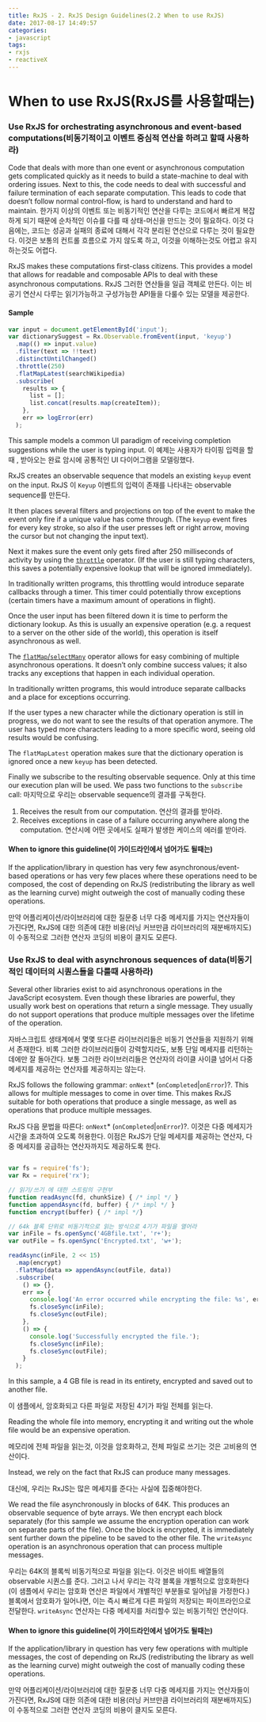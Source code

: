 ```yaml
---
title: RxJS - 2. RxJS Design Guidelines(2.2 When to use RxJS)
date: 2017-08-17 14:49:57
categories: 
- javascript
tags: 
- rxjs
- reactiveX
---
```


# When to use RxJS(RxJS를 사용할때는)

### Use RxJS for orchestrating asynchronous and event-based computations(비동기적이고 이벤트 중심적 연산을 하려고 할때 사용하라)

Code that deals with more than one event or asynchronous computation gets complicated quickly as it needs to build a state-machine to deal with ordering issues.
Next to this, the code needs to deal with successful and failure termination of each separate computation. This leads to code that doesn’t follow normal control-flow, is hard to understand and hard to maintain.
한가지 이상의 이벤트 또는 비동기적인 연산을 다루는 코드에서 빠르게 복잡하게 되기 때문에 순차적인 이슈를 다를 때 상태-머신을 만드는 것이 필요하다. 
이것 다음에는, 코드는  성공과 실패의 종료에 대해서 각각 분리된 연산으로 다루는 것이 필요한다. 이것은 보통의 컨트롤 흐름으로 가지 않도록 하고, 이것을 이해하는것도 어렵고 유지하는것도 어렵다. 


RxJS makes these computations first-class citizens. This provides a model that allows for readable and composable APIs to deal with these asynchronous computations.
RxJS 그러한 연산들을 일급 객체로 만든다. 이는 비공기 연산시 다루는 읽기가능하고 구성가능한 API들을 다룰수 있는 모델을 제공한다. 

#### Sample ####

```js
var input = document.getElementById('input');
var dictionarySuggest = Rx.Observable.fromEvent(input, 'keyup')
  .map(() => input.value)
  .filter(text => !!text)
  .distinctUntilChanged()
  .throttle(250)
  .flatMapLatest(searchWikipedia)
  .subscribe(
    results => {
      list = [];
      list.concat(results.map(createItem));
    },
    err => logError(err)
  );
```

This sample models a common UI paradigm of receiving completion suggestions while the user is typing input.
이 예제는 사용자가 타이핑 입력을 할때 , 받아오는 완료 암시에 공통적인 UI 다이어그램을 모델링했다.

RxJS creates an observable sequence that models an existing `keyup` event on the input.
RxJS 이 `Keyup` 이벤트의 입력이 존재를 나타내는  observable sequence를 만든다.

It then places several filters and projections on top of the event to make the event only fire if a unique value has come through. (The `keyup` event fires for every key stroke, so also if the user presses left or right arrow, moving the cursor but not changing the input text).



Next it makes sure the event only gets fired after 250 milliseconds of activity by using the [`throttle`](../../observable/observable_instance_methods/throttle.html) operator. (If the user is still typing characters, this saves a potentially expensive lookup that will be ignored immediately).

In traditionally written programs, this throttling would introduce separate callbacks through a timer. This timer could potentially throw exceptions (certain timers have a maximum amount of operations in flight).

Once the user input has been filtered down it is time to perform the dictionary lookup. As this is usually an expensive operation (e.g. a request to a server on the other side of the world), this operation is itself asynchronous as well.

The [`flatMap`/`selectMany`](../../observable/observable_instance_methods/flatmap.html) operator allows for easy combining of multiple asynchronous operations. It doesn’t only combine success values; it also tracks any exceptions that happen in each individual operation.

In traditionally written programs, this would introduce separate callbacks and a place for exceptions occurring.

If the user types a new character while the dictionary operation is still in progress, we do not want to see the results of that operation anymore. The user has typed more characters leading to a more specific word, seeing old results would be confusing.

The `flatMapLatest` operation makes sure that the dictionary operation is ignored once a new `keyup` has been detected.

Finally we subscribe to the resulting observable sequence. Only at this time our execution plan will be used. We pass two functions to the `subscribe` call:
마지막으로 우리는 observable sequence의 결과를 구독한다. 
1. Receives the result from our computation. 연산의 결과를 받아라.
2. Receives exceptions in case of a failure occurring anywhere along the computation. 연산시에 어떤 곳에서도 실패가 발생한 케이스의 에러를 받아라.

#### When to ignore this guideline(이 가이드라인에서 넘어가도 될때는) ####

If the application/library in question has very few asynchronous/event-based operations or has very few places where these operations need to be composed, the cost of depending on RxJS (redistributing the library as well as the learning curve) might outweigh the cost of manually coding these operations.

만약  어플리케이션/라이브러리에 대한 질문중 너무 다중 메세지를 가지는 연산자들이 가진다면, RxJS에 대한 의존에 대한 비용(러닝 커브만큼 라이브러리의 재분배까지도)이
수동적으로 그러한 연산자 코딩의 비용이 클지도 모른다. 


### Use RxJS to deal with asynchronous sequences of data(비동기적인 데이터의 시퀀스들을 다룰때 사용하라)

Several other libraries exist to aid asynchronous operations in the JavaScript ecosystem. Even though these libraries are powerful, they usually work best on operations that return a single message. They usually do not support operations that produce multiple messages over the lifetime of the operation.

자바스크립트 생태계에서  몇몇 또다른 라이브러리들은 비동기 연산들을 지원하기 위해서 존재한다. 비록 그러한 라이브러리들이 강력할지라도, 보통 단일 메세지를 리턴하는 데에만 잘 돌아간다. 보통 그러한 라이브러리들은 연산자의 라이클 사이클 넘어서 다중 메세지를 제공하는 연산자를 제공하지는 않는다.

RxJS follows the following grammar: `onNext`* (`onCompleted`|`onError`)?. This allows for multiple messages to come in over time. This makes RxJS suitable for both operations that produce a single message, as well as operations that produce multiple messages.

RxJS 다음 문법을 따른다: `onNext`* (`onCompleted`|`onError`)?. 이것은 다중 메세지가 시간을 초과하여 오도록 허용한다. 이점은 RxJS가 단일 메세지를 제공하는 연산자, 다중 메세지를 공급하는 연산자까지도 제공하도록 한다.


```js

var fs = require('fs');
var Rx = require('rx');

// 읽기/쓰기 에 대한 스트림의 구현부 
function readAsync(fd, chunkSize) { /* impl */ }
function appendAsync(fd, buffer) { /* impl */ }
function encrypt(buffer) { /* impl */}

// 64k 블록 단위로 비동기적으로 읽는 방식으로 4기가 파일을 열어라
var inFile = fs.openSync('4GBfile.txt', 'r+');
var outFile = fs.openSync('Encrypted.txt', 'w+');

readAsync(inFile, 2 << 15)
  .map(encrypt)
  .flatMap(data => appendAsync(outFile, data))
  .subscribe(
    () => {},
    err => {
      console.log('An error occurred while encrypting the file: %s', err.message);
      fs.closeSync(inFile);
      fs.closeSync(outFile);
    },
    () => {
      console.log('Successfully encrypted the file.');
      fs.closeSync(inFile);
      fs.closeSync(outFile);
    }
  );

```

In this sample, a 4 GB file is read in its entirety, encrypted and saved out to another file.

이 샘플에서, 암호화되고 다른 파일로 저장된 4기가 파일 전체를 읽는다. 

Reading the whole file into memory, encrypting it and writing out the whole file would be an expensive operation.

메모리에 전체 파일을 읽는것, 이것을 암호화하고, 전체 파일로 쓰기는 것은 고비용의 연산이다.

Instead, we rely on the fact that RxJS can produce many messages.

대신에, 우리는 RxJS는 많은 메세지를 준다는 사실에 집중해야한다.

We read the file asynchronously in blocks of 64K. This produces an observable sequence of byte arrays. We then encrypt each block separately (for this sample we assume the encryption operation can work on separate parts of the file). Once the block is encrypted, it is immediately sent further down the pipeline to be saved to the other file.  The `writeAsync` operation is an asynchronous operation that can process multiple messages.

우리는 64K의 블록씩 비동기적으로 파일을 읽는다. 이것은 바이트 배열들의 observable 시퀀스를 준다. 그러고 나서 우리는 각각 블록을 개별적으로 암호화한다(이 샘플에서 우리는 암호화 연산은 파일에서 개별적인 부분들로 일어남을 가정한다.) 블록에서 암호화가 일어나면, 이는 즉시 빠르게 다른 파일의 저장되는 파이프라인으로 전달한다.
`writeAsync` 연산자는 다중 메세지를 처리할수 있는 비동기적인 연산이다.


#### When to ignore this guideline(이 가이드라인에서 넘어가도 될때는) ####

If the application/library in question has very few operations with multiple messages, the cost of depending on RxJS (redistributing the library as well as the learning curve) might outweigh the cost of manually coding these operations.

만약  어플리케이션/라이브러리에 대한 질문중 너무 다중 메세지를 가지는 연산자들이 가진다면, RxJS에 대한 의존에 대한 비용(러닝 커브만큼 라이브러리의 재분배까지도)이
수동적으로 그러한 연산자 코딩의 비용이 클지도 모른다. 
